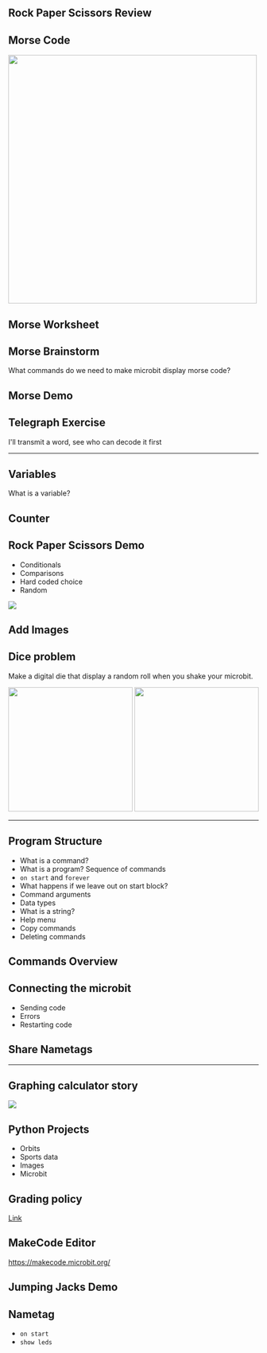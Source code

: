 ## Rock Paper Scissors Review

## Morse Code

<img src="assets/morse-chart.png" height="500px" />

## Morse Worksheet

## Morse Brainstorm

What commands do we need to make microbit display morse code?

## Morse Demo

## Telegraph Exercise

I'll transmit a word, see who can decode it first

---

## Variables

What is a variable?

## Counter

## Rock Paper Scissors Demo

- Conditionals
- Comparisons
- Hard coded choice
- Random

![](assets/rps.png)

## Add Images

## Dice problem

Make a digital die that display a random roll when you shake your microbit.

<img src="assets/dice-faces.jpg" height="250px" />
<img src="assets/dice-5.png" height="250px" />

---

## Program Structure

- What is a command?
- What is a program? Sequence of commands
- `on start` and `forever`
- What happens if we leave out on start block?
- Command arguments
- Data types
- What is a string?
- Help menu
- Copy commands
- Deleting commands

## Commands Overview

## Connecting the microbit

- Sending code
- Errors
- Restarting code

## Share Nametags

---

## Graphing calculator story

![](assets/calculator.jpg)

## Python Projects

- Orbits
- Sports data
- Images
- Microbit

## Grading policy

[Link](../shared/grading.md)

## MakeCode Editor

https://makecode.microbit.org/

## Jumping Jacks Demo

## Nametag

- `on start`
- `show leds`
